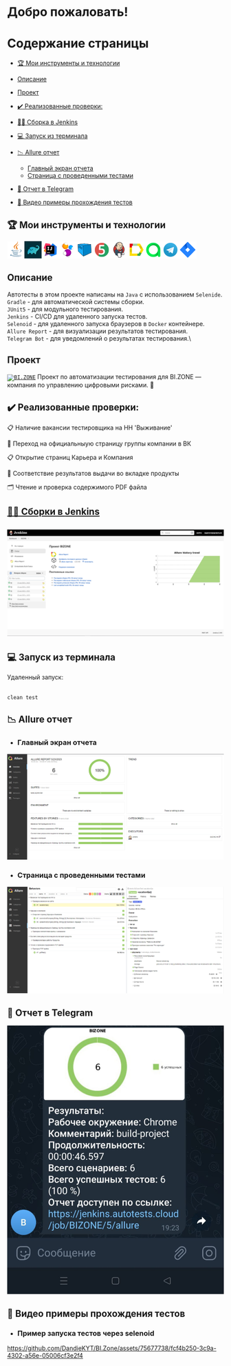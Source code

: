 <h1>Добро пожаловать!</br> 

# <a name="TableOfContents">Содержание страницы</a>
+ [:trophy: Мои инструменты и технологии](#MyToolsAndTechnologies)
+ [Описаниe](#Description)

+ [Проект](#Project)
+ [:heavy_check_mark:  Реализованные проверки:](#ImplementedСhecks)
+ [👷‍♂️ Сборка в Jenkins](#Build_in_Jenkins)
+ [:computer: Запуск из терминала](#Launch_from_terminal)
+ [:chart_with_downwards_trend: Allure отчет](#Allure_report)
    + [Главный экран отчета](#Allure_report1)
    + [Страница с проведенными тестами](#Allure_report2)
+ [:iphone: Отчет в Telegram](#Telegram)
+ [:movie_camera: Видео примеры прохождения тестов](#Video)

<a name="MyToolsAndTechnologies"><h2>:trophy: Мои инструменты и технологии</h2></a>
<p  align="center">

![This is an image](/design/icons/Java.png)![This is an image](/design/icons/Gradle.png)![This is an image](/design/icons/Intelij_IDEA.png)![This is an image](/design/icons/Selenide.png)![This is an image](/design/icons/Selenoid.png)![This is an image](/design/icons/JUnit5.png)![This is an image](/design/icons/Jenkins.png)![This is an image](/design/icons/Allure_Report.png)![This is an image](/design/icons/AllureTestOps.png)![This is an image](/design/icons/Telegram.png)![This is an image](/design/icons/Jira.png)</br>

<a name="Description"><h2>Описаниe</h2></a>
Автотесты в этом проекте написаны на `Java` с использованием `Selenide`.\
`Gradle` - для автоматической системы сборки.  \
`JUnit5` - для модульного тестирования.\
`Jenkins` - CI/CD для удаленного запуска тестов.\
`Selenoid` - для удаленного запуска браузеров в `Docker` контейнере.\
`Allure Report` - для визуализации результатов тестирования.\
`Telegram Bot` - для уведомлений о результатах тестирования.\

<a name="Project"><h2>Проект</h2></a>
<a href="https://bi.zone/"><code><img width="5%" title="BI.ZONE" src="https://www.connect-wit.ru/wp-content/uploads/2020/03/BI.ZONE-logo_Cybersecurity_RGB_SQ_Light-Blue.png"></code></a> Проект по автоматизации тестирования для BI.ZONE — компания по управлению цифровыми рисками.
 :star2:
 
 <a name="ImplementedСhecks"><h2>:heavy_check_mark:  Реализованные проверки:</h2></a>
 
 :clipboard: Наличие вакансии тестировщика на HH 'Выживание'</br>
 
 :speech_balloon: Переход на официальныую страницу группы компании в ВК
  </br>
 
 :clipboard: Открытие страниц Карьера и Компания
</br>

🔎 Соответствие результатов выдачи во вкладке продукты
</br>
 
 :card_index_dividers: Чтение и проверка содержимого PDF файла
 </br>
 
 <a name="Build_in_Jenkins" href="https://jenkins.autotests.cloud/job/BIZONE/"><h2>👷‍♂️ Сборки в [Jenkins](https://jenkins.autotests.cloud/job/BIZONE/)<h2></a>

![This is an image](design/pictures/jenkins.png)

<a name="Launch_from_terminal"><h2>:computer: Запуск из терминала</h2></a>


Удаленный запуск:

```

clean test

```
<a name="Allure_report"><h2>:chart_with_downwards_trend: Allure отчет</h2></a>

- <a name="Allure_report1"><h3>Главный экран отчета</h3></a>

![This is an image](design/pictures/allure1.png)

-  <a name="Allure_report2"><h3>Страница с проведенными тестами</h3></a>

![This is an image](design/pictures/allure2.png)

<a name="Telegram"><h2>:iphone: Отчет в Telegram</h2></a>

![This is an image](design/pictures/telegram.jpg)

<a name="Video"><h2>:movie_camera: Видео примеры прохождения тестов</h2></a>

- <a name="Video1"><h3>Пример запуска тестов через selenoid</h3></a>

https://github.com/DandieKYT/BI.Zone/assets/75677738/fcf4b250-3c9a-4302-a56e-05006cf3e2f4



